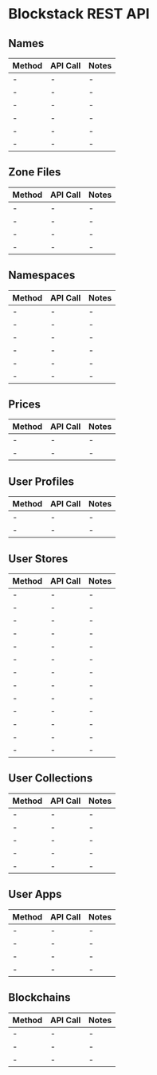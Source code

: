 # Blockstack REST API

## Names

| Method  | API Call | Notes | 
| ------------- | ------------- | ------------- |
| - | - | - | 
| - | - | - | 
| - | - | - | 
| - | - | - | 
| - | - | - | 
| - | - | - | 

## Zone Files

| Method  | API Call | Notes | 
| ------------- | ------------- | ------------- |
| - | - | - | 
| - | - | - | 
| - | - | - | 
| - | - | - | 

## Namespaces

| Method  | API Call | Notes | 
| ------------- | ------------- | ------------- |
| - | - | - | 
| - | - | - | 
| - | - | - | 
| - | - | - | 
| - | - | - | 
| - | - | - | 

## Prices

| Method  | API Call | Notes | 
| ------------- | ------------- | ------------- |
| - | - | - | 
| - | - | - | 

## User Profiles

| Method  | API Call | Notes | 
| ------------- | ------------- | ------------- |
| - | - | - | 
| - | - | - | 

## User Stores

| Method  | API Call | Notes | 
| ------------- | ------------- | ------------- |
| - | - | - | 
| - | - | - | 
| - | - | - | 
| - | - | - | 
| - | - | - | 
| - | - | - | 
| - | - | - | 
| - | - | - | 
| - | - | - | 
| - | - | - | 
| - | - | - | 
| - | - | - | 
| - | - | - | 

## User Collections

| Method  | API Call | Notes | 
| ------------- | ------------- | ------------- |
| - | - | - | 
| - | - | - | 
| - | - | - | 
| - | - | - | 
| - | - | - | 

## User Apps

| Method  | API Call | Notes | 
| ------------- | ------------- | ------------- |
| - | - | - | 
| - | - | - | 
| - | - | - | 
| - | - | - | 

## Blockchains

| Method  | API Call | Notes | 
| ------------- | ------------- | ------------- |
| - | - | - | 
| - | - | - | 
| - | - | - | 
